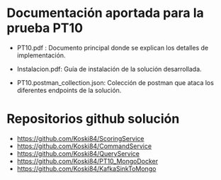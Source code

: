 # Documentación aportada para la prueba PT10

* PT10.pdf : Documento principal donde se explican los detalles de implementación.

* Instalacion.pdf: Guía de instalación de la solución desarrollada.

* PT10.postman_collection.json: Colección de postman que ataca los diferentes endpoints de la solución.

# Repositorios github solución
* https://github.com/Koski84/ScoringService
* https://github.com/Koski84/CommandService
* https://github.com/Koski84/QueryService
* https://github.com/Koski84/PT10_MongoDocker
* https://github.com/Koski84/KafkaSinkToMongo

